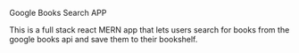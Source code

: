 Google Books Search APP

This is a full stack react MERN app that lets users search for books from the google books api and save them to their bookshelf.
